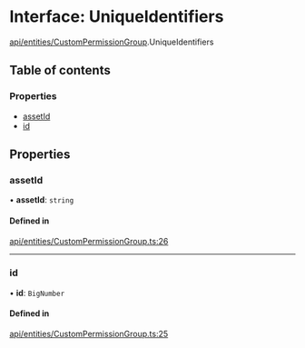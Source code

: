 # Interface: UniqueIdentifiers

[api/entities/CustomPermissionGroup](../wiki/api.entities.CustomPermissionGroup).UniqueIdentifiers

## Table of contents

### Properties

- [assetId](../wiki/api.entities.CustomPermissionGroup.UniqueIdentifiers#assetid)
- [id](../wiki/api.entities.CustomPermissionGroup.UniqueIdentifiers#id)

## Properties

### assetId

• **assetId**: `string`

#### Defined in

[api/entities/CustomPermissionGroup.ts:26](https://github.com/PolymeshAssociation/polymesh-sdk/blob/9a8715021/src/api/entities/CustomPermissionGroup.ts#L26)

___

### id

• **id**: `BigNumber`

#### Defined in

[api/entities/CustomPermissionGroup.ts:25](https://github.com/PolymeshAssociation/polymesh-sdk/blob/9a8715021/src/api/entities/CustomPermissionGroup.ts#L25)
